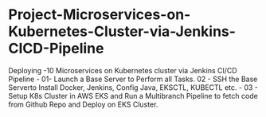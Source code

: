 # Project-Microservices-on-Kubernetes-Cluster-via-Jenkins-CICD-Pipeline
Deploying -10 Microservices on Kubernetes cluster via Jenkins CI/CD Pipeline - 01- Launch a Base Server to Perform all Tasks. 02 -  SSH the Base Serverto Install Docker, Jenkins, Config Java, EKSCTL, KUBECTL etc. - 03 - Setup K8s Cluster in AWS EKS and Run a Multibranch Pipeline to fetch code from Github Repo and Deploy on EKS Cluster.

